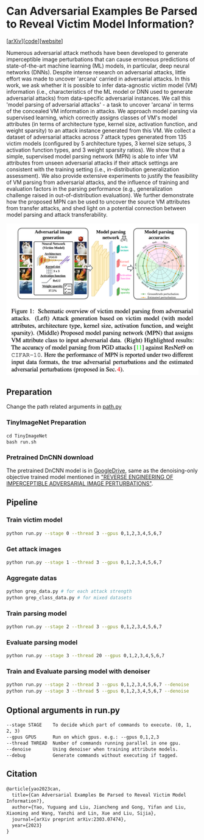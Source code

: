# Can Adversarial Examples Be Parsed to Reveal Victim Model Information?

[[arXiv](https://arxiv.org/pdf/2303.07474.pdf)][[code](https://github.com/OPTML-Group/RED-adv)][[website](https://www.optml-group.com/)]

Numerous adversarial attack methods have been developed to generate imperceptible image perturbations that can cause erroneous predictions of state-of-the-art machine learning (ML) models, in particular, deep neural networks (DNNs). Despite intense research on adversarial attacks, little effort was made to uncover 'arcana' carried in adversarial attacks. In this work, we ask whether it is possible to infer data-agnostic victim model (VM) information (i.e., characteristics of the ML model or DNN used to generate adversarial attacks) from data-specific adversarial instances. We call this 'model parsing of adversarial attacks' - a task to uncover 'arcana' in terms of the concealed VM information in attacks. We approach model parsing via supervised learning, which correctly assigns classes of VM's model attributes (in terms of architecture type, kernel size, activation function, and weight sparsity) to an attack instance generated from this VM. We collect a dataset of adversarial attacks across 7 attack types generated from 135 victim models (configured by 5 architecture types, 3 kernel size setups, 3 activation function types, and 3 weight sparsity ratios). We show that a simple, supervised model parsing network (MPN) is able to infer VM attributes from unseen adversarial attacks if their attack settings are consistent with the training setting (i.e., in-distribution generalization assessment). We also provide extensive experiments to justify the feasibility of VM parsing from adversarial attacks, and the influence of training and evaluation factors in the parsing performance (e.g., generalization challenge raised in out-of-distribution evaluation). We further demonstrate how the proposed MPN can be used to uncover the source VM attributes from transfer attacks, and shed light on a potential connection between model parsing and attack transferability.

![Overview](fig/image.png)

## Preparation

Change the path related arguments in [path.py](./global_args/path.py)

### TinyImageNet Preparation
```
cd TinyImageNet
bash run.sh
```

### Pretrained DnCNN download
The pretrained DnCNN model is in [GoogleDrive](https://drive.google.com/file/d/1xZCmviKXxULit0dEyekhXs32waEc00Qa/view), same as the denoising-only objective trained model mentioned in ["REVERSE ENGINEERING OF IMPERCEPTIBLE ADVERSARIAL IMAGE PERTURBATIONS"](https://arxiv.org/pdf/2203.14145.pdf).

## Pipeline

### Train victim model
```bash
python run.py --stage 0 --thread 3 --gpus 0,1,2,3,4,5,6,7
```

### Get attack images
```bash
python run.py --stage 1 --thread 3 --gpus 0,1,2,3,4,5,6,7
```

### Aggregate datas
```bash
python grep_data.py # for each attack strength
python grep_class_data.py # for mixed datasets
```

### Train parsing model
```bash
python run.py --stage 2 --thread 3 --gpus 0,1,2,3,4,5,6,7
```

### Evaluate parsing model
```bash
python run.py --stage 3 --thread 20 --gpus 0,1,2,3,4,5,6,7
```

### Train and Evaluate parsing model with denoiser
```bash
python run.py --stage 2 --thread 3 --gpus 0,1,2,3,4,5,6,7 --denoise
python run.py --stage 3 --thread 5 --gpus 0,1,2,3,4,5,6,7 --denoise
```

## Optional arguments in run.py
```
--stage STAGE    To decide which part of commands to execute. (0, 1, 2, 3)
--gpus GPUS      Run on which gpus. e.g.: --gpus 0,1,2,3
--thread THREAD  Number of commands running parallel in one gpu.
--denoise        Using denoiser when training attribute models. 
--debug          Generate commands without executing if tagged.
```

## Citation
```
@article{yao2023can,
  title={Can Adversarial Examples Be Parsed to Reveal Victim Model Information?},
  author={Yao, Yuguang and Liu, Jiancheng and Gong, Yifan and Liu, Xiaoming and Wang, Yanzhi and Lin, Xue and Liu, Sijia},
  journal={arXiv preprint arXiv:2303.07474},
  year={2023}
}
```
